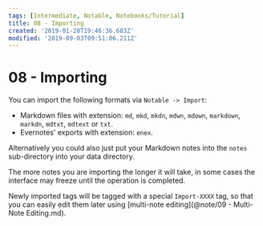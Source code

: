 ```yaml
---
tags: [Intermediate, Notable, Notebooks/Tutorial]
title: 08 - Importing
created: '2019-01-28T19:46:36.683Z'
modified: '2019-09-03T09:51:06.211Z'
---
```


# 08 - Importing

You can import the following formats via `Notable -> Import`:

- Markdown files with extension: `md`, `mkd`, `mkdn`, `mdwn`, `mdown`, `markdown`, `markdn`, `mdtxt`, `mdtext` or `txt`.
- Evernotes' exports with extension: `enex`.

Alternatively you could also just put your Markdown notes into the `notes` sub-directory into your data directory.

The more notes you are importing the longer it will take, in some cases the interface may freeze until the operation is completed.

Newly imported tags will be tagged with a special `Import-XXXX` tag, so that you can easily edit them later using [multi-note editing](@note/09 - Multi-Note Editing.md).
